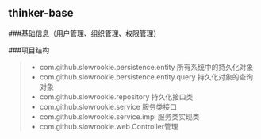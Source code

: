## thinker-base
###基础信息（用户管理、组织管理、权限管理）

###项目结构 
>* com.github.slowrookie.persistence.entity			所有系统中的持久化对象
>* com.github.slowrookie.persistence.entity.query 	持久化对象的查询对象
>* com.github.slowrookie.repository 				持久化接口类
>* com.github.slowrookie.service 					服务类接口
>* com.github.slowrookie.service.impl				服务类实现类
>* com.github.slowrookie.web						Controller管理


